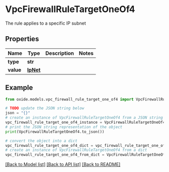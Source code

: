 # VpcFirewallRuleTargetOneOf4

The rule applies to a specific IP subnet

## Properties

Name | Type | Description | Notes
------------ | ------------- | ------------- | -------------
**type** | **str** |  | 
**value** | [**IpNet**](IpNet.md) |  | 

## Example

```python
from oxide.models.vpc_firewall_rule_target_one_of4 import VpcFirewallRuleTargetOneOf4

# TODO update the JSON string below
json = "{}"
# create an instance of VpcFirewallRuleTargetOneOf4 from a JSON string
vpc_firewall_rule_target_one_of4_instance = VpcFirewallRuleTargetOneOf4.from_json(json)
# print the JSON string representation of the object
print(VpcFirewallRuleTargetOneOf4.to_json())

# convert the object into a dict
vpc_firewall_rule_target_one_of4_dict = vpc_firewall_rule_target_one_of4_instance.to_dict()
# create an instance of VpcFirewallRuleTargetOneOf4 from a dict
vpc_firewall_rule_target_one_of4_from_dict = VpcFirewallRuleTargetOneOf4.from_dict(vpc_firewall_rule_target_one_of4_dict)
```
[[Back to Model list]](../README.md#documentation-for-models) [[Back to API list]](../README.md#documentation-for-api-endpoints) [[Back to README]](../README.md)


